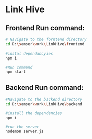 # Link Hive

## Frontend Run command: 
```bash
# Navigate to the forntend directory
cd D:\samser\work\LinkHive\frontend

#instal dependancyies 
npm i

#Run command
npm start
```
## Backend Run command:
```bash
#Navigate to the backend directory
cd D:\samser\work\LinkHive\backend

#install the dependencies
npm i 

#run the server
nodemon server.js
```
 
 
